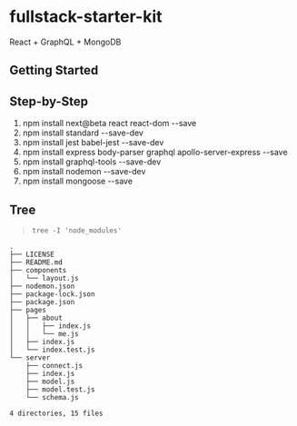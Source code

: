 # fullstack-starter-kit
React + GraphQL + MongoDB

## Getting Started

## Step-by-Step

1. npm install next@beta react react-dom --save
1. npm install standard --save-dev
1. npm install jest babel-jest --save-dev
1. npm install express body-parser graphql apollo-server-express --save
1. npm install graphql-tools --save-dev
1. npm install nodemon --save-dev
1. npm install mongoose --save

## Tree

> `tree -I 'node_modules'`

```
.
├── LICENSE
├── README.md
├── components
│   └── layout.js
├── nodemon.json
├── package-lock.json
├── package.json
├── pages
│   ├── about
│   │   ├── index.js
│   │   └── me.js
│   ├── index.js
│   └── index.test.js
└── server
    ├── connect.js
    ├── index.js
    ├── model.js
    ├── model.test.js
    └── schema.js

4 directories, 15 files
```